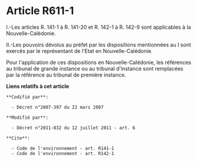 # Article R611-1

I.-Les articles R. 141-1 à R. 141-20 et R. 142-1 à R. 142-9 sont applicables à la Nouvelle-Calédonie. 

II.-Les pouvoirs dévolus au préfet par les dispositions mentionnées au I sont exercés par le représentant de l'Etat en
Nouvelle-Calédonie. 

Pour l'application de ces dispositions en Nouvelle-Calédonie, les références au tribunal de grande instance ou au tribunal
d'instance sont remplacées par la référence au tribunal de première instance.

**Liens relatifs à cet article**

	**Codifié par**:

	  - Décret n°2007-397 du 22 mars 2007

	**Modifié par**:

	  - Décret n°2011-832 du 12 juillet 2011 - art. 6

	**Cite**:

	  - Code de l'environnement - art. R141-1
	  - Code de l'environnement - art. R142-1
